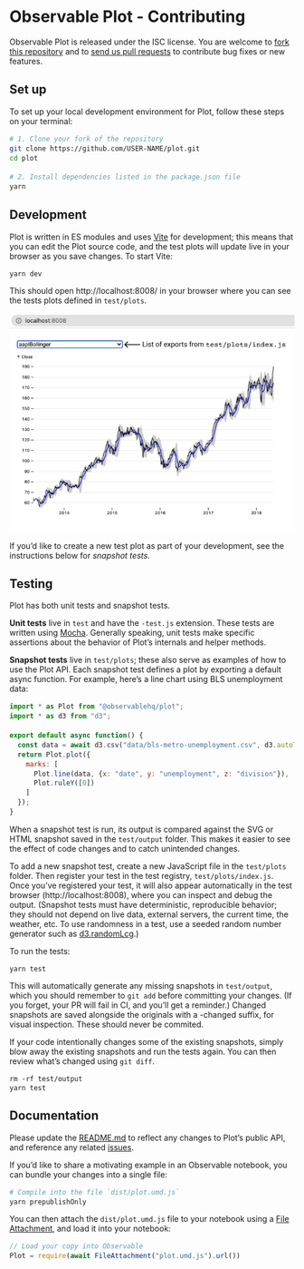 # Observable Plot - Contributing

Observable Plot is released under the ISC license. You are welcome to [fork this repository](https://docs.github.com/en/get-started/quickstart/fork-a-repo) and to [send us pull requests](https://docs.github.com/en/pull-requests/collaborating-with-pull-requests/proposing-changes-to-your-work-with-pull-requests/about-pull-requests) to contribute bug fixes or new features.

## Set up

To set up your local development environment for Plot, follow these steps on your terminal:

```bash
# 1. Clone your fork of the repository
git clone https://github.com/USER-NAME/plot.git
cd plot

# 2. Install dependencies listed in the package.json file
yarn
```

## Development

Plot is written in ES modules and uses [Vite](https://vitejs.dev/) for development; this means that you can edit the Plot source code, and the test plots will update live in your browser as you save changes. To start Vite:

```
yarn dev
```

This should open http://localhost:8008/ in your browser where you can see the tests plots defined in `test/plots`.

![local development environment](img/localhost.png)

If you’d like to create a new test plot as part of your development, see the instructions below for *snapshot tests*.

## Testing

Plot has both unit tests and snapshot tests.

**Unit tests** live in `test` and have the `-test.js` extension. These tests are written using [Mocha](https://mochajs.org). Generally speaking, unit tests make specific assertions about the behavior of Plot’s internals and helper methods.

**Snapshot tests** live in `test/plots`; these also serve as examples of how to use the Plot API. Each snapshot test defines a plot by exporting a default async function. For example, here’s a line chart using BLS unemployment data:

```js
import * as Plot from "@observablehq/plot";
import * as d3 from "d3";

export default async function() {
  const data = await d3.csv("data/bls-metro-unemployment.csv", d3.autoType);
  return Plot.plot({
    marks: [
      Plot.line(data, {x: "date", y: "unemployment", z: "division"}),
      Plot.ruleY([0])
    ]
  });
}
```

When a snapshot test is run, its output is compared against the SVG or HTML snapshot saved in the `test/output` folder. This makes it easier to see the effect of code changes and to catch unintended changes.

To add a new snapshot test, create a new JavaScript file in the `test/plots` folder. Then register your test in the test registry, `test/plots/index.js`. Once you’ve registered your test, it will also appear automatically in the test browser (http://localhost:8008), where you can inspect and debug the output. (Snapshot tests must have deterministic, reproducible behavior; they should not depend on live data, external servers, the current time, the weather, etc. To use randomness in a test, use a seeded random number generator such as [d3.randomLcg](https://github.com/d3/d3-random/blob/master/README.md#randomLcg).)

To run the tests:

```
yarn test
```

This will automatically generate any missing snapshots in `test/output`, which you should remember to `git add` before committing your changes. (If you forget, your PR will fail in CI, and you’ll get a reminder.) Changed snapshots are saved alongside the originals with a -changed suffix, for visual inspection. These should never be commited.

If your code intentionally changes some of the existing snapshots, simply blow away the existing snapshots and run the tests again. You can then review what’s changed using `git diff`.

```
rm -rf test/output
yarn test
```

## Documentation

Please update the [README.md](./README.md) to reflect any changes to Plot’s public API, and reference any related [issues](https://github.com/observablehq/plot/issues).

If you’d like to share a motivating example in an Observable notebook, you can bundle your changes into a single file:

```bash
# Compile into the file `dist/plot.umd.js`
yarn prepublishOnly
```

You can then attach the `dist/plot.umd.js` file to your notebook using a [File Attachment](https://observablehq.com/@observablehq/file-attachments), and load it into your notebook:

```js
// Load your copy into Observable
Plot = require(await FileAttachment("plot.umd.js").url())
```
